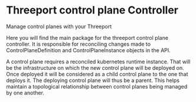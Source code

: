 # Threeport control plane Controller

Manage control planes with your Threeport

Here you will find the main package for the threeport control plane controller.  It
is responsible for reconciling changes made to ControlPlaneDefinition and
ControlPlaneInstance objects in the API.


A control plane requires a reconciled kubernetes runtime instance. That will be the infrastructure on which
the new control plane will be deployed on. Once deployed it will be considered as a child control plane to the
one that deploys it. The deploying control plane will thus be a parent. This helps maintain a topological relationship
between control planes being managed by one another.


